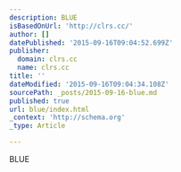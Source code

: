 ```yaml
---
description: BLUE
isBasedOnUrl: 'http://clrs.cc/'
author: []
datePublished: '2015-09-16T09:04:52.699Z'
publisher:
  domain: clrs.cc
  name: clrs.cc
title: ''
dateModified: '2015-09-16T09:04:34.108Z'
sourcePath: _posts/2015-09-16-blue.md
published: true
url: blue/index.html
_context: 'http://schema.org'
_type: Article

---
```

BLUE